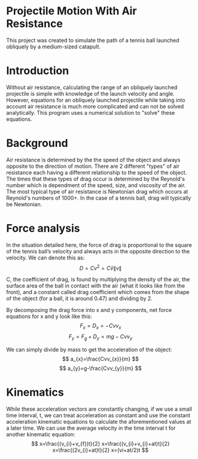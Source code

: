 # Projectile Motion With Air Resistance
This project was created to simulate the path of a tennis ball launched obliquely by a medium-sized catapult.

# Introduction

Without air resistance, calculating the range of an obliquely launched projectile is simple with knowledge of the launch velocity and angle.  However, equations for an obliquely launched projectile while taking into account air resistance is much more complicated and can not be solved analytically.  This program uses a numerical solution to "solve" these equations.


# Background
Air resistance is determined by the the speed of the object and always opposite to the direction of motion.  There are 2 different "types" of air resistance each having a different relationship to the speed of the object.  The times that these types of drag occur is determined by the Reynold's number which is dependment of the speed, size, and viscosity of the air.  The most typical type of air resistance is Newtonian drag which occurs at Reynold's numbers of 1000+.  In the case of a tennis ball, drag will typically be Newtonian.

# Force analysis
In the situation detailed here, the force of drag is proportional to the square of the tennis ball’s velocity and always acts in the opposite direction to the velocity.  We can denote this as:
$$
D=Cv^{2}=C\hat{v}\left\| v \right\|
$$

C, the coefficient of drag, is found by multiplying the density of the air, the surface area of the ball in contact with the air (what it looks like from the front), and a constant called drag coefficient which comes from the shape of the object (for a ball, it is around 0.47) and dividing by 2.


By decomposing the drag force into x and y components, net force equations for x and y look like this: 
$$
F_{x}=D_{x}=-Cvv_{x}
$$
$$
F_{y}=F_{g}+D_{y}=mg-Cvv_{y}
$$

We can simply divide by mass to get the acceleration of the object:  
$$
a_{x}=\frac{Cvv_{x}}{m}
$$
$$
a_{y}=g-\frac{Cvv_{y}}{m}
$$

# Kinematics

While these acceleration vectors are constantly changing, if we use a small time interval, t, we can treat acceleration as constant and use the constant acceleration kinematic equations to calculate the aforementioned values at a later time.  We can use the average velocity in the time interval t for another kinematic equation: 
$$
x=\frac{(v_{i}+v_{f})t}{2}
x=\frac{(v_{i}+v_{i}+at)t}{2}
x=\frac{(2v_{i}+at)t}{2}
x=(vi+at/2)t
$$


